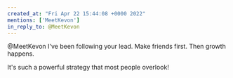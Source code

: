 ```yaml
---
created_at: "Fri Apr 22 15:44:08 +0000 2022"
mentions: ['MeetKevon']
in_reply_to: @MeetKevon
---
```


@MeetKevon I've been following your lead. Make friends first. Then growth happens.

It's such a powerful strategy that most people overlook!